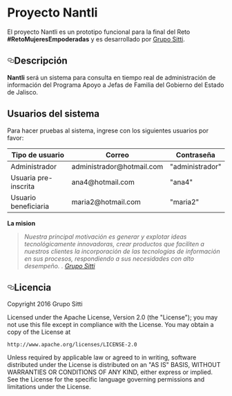 <head>
  <title>Proyecto Nantli</title>
  <meta charset="utf-8">
  <meta name="viewport" content="width=device-width, initial-scale=1">
  <link rel="stylesheet" href="http://maxcdn.bootstrapcdn.com/bootstrap/3.3.7/css/bootstrap.min.css">
  <script src="https://ajax.googleapis.com/ajax/libs/jquery/1.12.4/jquery.min.js"></script>
  <script src="http://maxcdn.bootstrapcdn.com/bootstrap/3.3.7/js/bootstrap.min.js"></script>
</head>

<h1> Proyecto Nantli </h1>

<p>El proyecto Nantli es un prototipo funcional para la final del Reto <strong>#RetoMujeresEmpoderadas</strong> y es desarrollado por <a href="http://www.grupositti.com">Grupo Sitti</a>. </p>

<h2><a id="user-content-descripción" class="anchor" href="#descripción" aria-hidden="true"><svg aria-hidden="true" class="octicon octicon-link" height="16" version="1.1" viewBox="0 0 16 16" width="16"><path d="M4 9h1v1H4c-1.5 0-3-1.69-3-3.5S2.55 3 4 3h4c1.45 0 3 1.69 3 3.5 0 1.41-.91 2.72-2 3.25V8.59c.58-.45 1-1.27 1-2.09C10 5.22 8.98 4 8 4H4c-.98 0-2 1.22-2 2.5S3 9 4 9zm9-3h-1v1h1c1 0 2 1.22 2 2.5S13.98 12 13 12H9c-.98 0-2-1.22-2-2.5 0-.83.42-1.64 1-2.09V6.25c-1.09.53-2 1.84-2 3.25C6 11.31 7.55 13 9 13h4c1.45 0 3-1.69 3-3.5S14.5 6 13 6z"></path></svg></a>Descripción</h2>

<p><strong>Nantli</strong> será un sistema para consulta en tiempo real de administración de información del Programa Apoyo a Jefas de Familia del Gobierno del Estado de Jalisco.</p>

<div class="container">
  <h2>Usuarios del sistema</h2>
  <p>Para hacer pruebas al sistema, ingrese con los siguientes usuarios por favor:</p>
  <table class="table">
    <thead>
      <tr>
        <th>Tipo de usuario</th>
        <th>Correo</th>
        <th>Contraseña</th>
      </tr>
    </thead>
    <tbody>
      <tr>
        <td>Administrador</td>
        <td>administrador@hotmail.com</td>
        <td>"administrador"</td>
      </tr>
      <tr>
        <td>Usuaria pre-inscrita</td>
        <td>ana4@hotmail.com</td>
        <td>"ana4"</td>
      </tr>
      <tr>
        <td>Usuario beneficiaria</td>
        <td>maria2@hotmail.com</td>
        <td>"maria2"</td>
      </tr>
    </tbody>
  </table>
</div>

<p><strong>La mision</strong></p>

<blockquote>
<p><em>Nuestra principal motivación es generar y explotar ideas tecnológicamente innovadoras, crear productos que faciliten a nuestros clientes la incorporación de las tecnologías de información en sus procesos, respondiendo a sus necesidades con alto desempeño. . <a href="http://www.grupositti.com">Grupo Sitti</a></em></p>
</blockquote>

<h2><a id="user-content-licencia" class="anchor" href="#licencia" aria-hidden="true"><svg aria-hidden="true" class="octicon octicon-link" height="16" version="1.1" viewBox="0 0 16 16" width="16"><path d="M4 9h1v1H4c-1.5 0-3-1.69-3-3.5S2.55 3 4 3h4c1.45 0 3 1.69 3 3.5 0 1.41-.91 2.72-2 3.25V8.59c.58-.45 1-1.27 1-2.09C10 5.22 8.98 4 8 4H4c-.98 0-2 1.22-2 2.5S3 9 4 9zm9-3h-1v1h1c1 0 2 1.22 2 2.5S13.98 12 13 12H9c-.98 0-2-1.22-2-2.5 0-.83.42-1.64 1-2.09V6.25c-1.09.53-2 1.84-2 3.25C6 11.31 7.55 13 9 13h4c1.45 0 3-1.69 3-3.5S14.5 6 13 6z"></path></svg></a>Licencia</h2>

<p>Copyright 2016 Grupo Sitti</p>

<p>Licensed under the Apache License, Version 2.0 (the "License");
you may not use this file except in compliance with the License.
You may obtain a copy of the License at</p>

<pre><code>http://www.apache.org/licenses/LICENSE-2.0
</code></pre>

<p>Unless required by applicable law or agreed to in writing, software
distributed under the License is distributed on an "AS IS" BASIS,
WITHOUT WARRANTIES OR CONDITIONS OF ANY KIND, either express or implied.
See the License for the specific language governing permissions and
limitations under the License.</p>
</article>
  </div>
